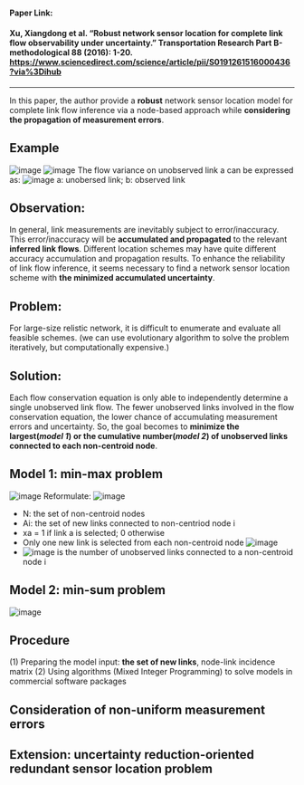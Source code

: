 #### Paper Link:
#### Xu, Xiangdong et al. “Robust network sensor location for complete link flow observability under uncertainty.” Transportation Research Part B-methodological 88 (2016): 1-20. https://www.sciencedirect.com/science/article/pii/S0191261516000436?via%3Dihub
___________________________________________________________________________________________________________________________________________________________________________________

In this paper, the author provide a **robust** network sensor location model for complete link flow inference via a node-based approach while **considering the propagation of measurement errors**. 

## Example 
![image](https://user-images.githubusercontent.com/88390140/131688472-dd5b92ce-fc45-43ee-9995-13fa6260309e.png)
![image](https://user-images.githubusercontent.com/88390140/131688506-5317b33f-ab86-4050-9c83-2bd9bb9a9e46.png)
The flow variance on unobserved link a can be expressed as: 
![image](https://user-images.githubusercontent.com/88390140/131688630-5bd64c1b-63bd-49e8-8220-bec325ace1aa.png)
a: unobersed link; b: observed link

## Observation: 
In general, link measurements are inevitably subject to error/inaccuracy. This error/inaccuracy will be **accumulated and propagated** to the relevant **inferred link flows**.
Different location schemes may have quite different accuracy accumulation and propagation results.
To enhance the reliability of link flow inference, it seems necessary to find a network sensor location scheme with **the minimized accumulated uncertainty**. 

## Problem:
For large-size relistic network, it is difficult to enumerate and evaluate all feasible schemes. 
(we can use evolutionary algorithm to solve the problem iteratively, but computationally expensive.) 

## Solution:
Each flow conservation equation is only able to independently determine a single unobserved link flow.
The fewer unobserved links involved in the flow conservation equation, the lower chance of accumulating measurement errors and uncertainty. 
So, the goal becomes to **minimize the largest(*model 1*) or the cumulative number(*model 2*) of unobserved links connected to each non-centroid node**. 

## Model 1: min-max problem
![image](https://user-images.githubusercontent.com/88390140/131718264-88485507-b24d-45a5-95b8-22eec50dfd84.png)
Reformulate:
![image](https://user-images.githubusercontent.com/88390140/131718361-bba33552-47aa-4295-843e-a115be9086fd.png)

 - N: the set of non-centroid nodes  
 - Ai: the set of new links connected to non-centriod node i 
 - xa = 1 if link a is selected; 0 otherwise 
 - Only one new link is selected from each non-centroid node ![image](https://user-images.githubusercontent.com/88390140/131719211-64a8f7ba-7454-4fdd-a639-b78512c9a893.png)
 - ![image](https://user-images.githubusercontent.com/88390140/131719347-a3420cc4-db07-4d61-afb8-425c5514d512.png) is the number of unobserved links connected to a non-centroid node i 


## Model 2: min-sum problem 
![image](https://user-images.githubusercontent.com/88390140/131718401-7f7faa01-3b69-4470-a224-cd78ad803c2d.png)

## Procedure
(1) Preparing the model input: **the set of new links**, node-link incidence matrix 
(2) Using algorithms (Mixed Integer Programming) to solve models in commercial software packages 

## Consideration of non-uniform measurement errors

## Extension: uncertainty reduction-oriented redundant sensor location problem 


